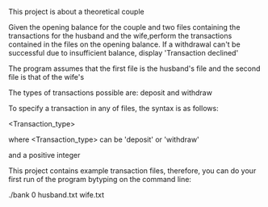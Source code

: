 This project is about a theoretical couple

Given the opening balance for the couple and two files containing the transactions for the husband and the wife,perform the transactions contained in the files on the opening balance.
If a withdrawal can't be successful due to insufficient balance, display 'Transaction declined'

The program assumes that the first file is the husband's file and the second file is that of the wife's

The types of transactions possible are: deposit and withdraw

To specify a transaction in any of files, the syntax is as follows:

<Transaction_type> <amount>

where <Transaction_type> can be 'deposit' or 'withdraw'

and <amount> a positive integer

This project contains example transaction files, therefore, you can do your first run of the program bytyping on the command line:

./bank 0 husband.txt wife.txt
